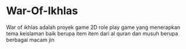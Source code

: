 # War-Of-Ikhlas

War of ikhlas adalah proyek game 2D role play game yang menerapkan tema keislaman baik berupa item item dari al quran dan musuh berupa berbagai macam jin
